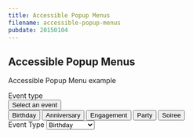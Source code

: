 ```yaml
---
title: Accessible Popup Menus
filename: accessible-popup-menus
pubdate: 20150104 
---
```


<h2 data-page-title="Accessible Popup Menus">Accessible Popup Menus</h2>

Accessible Popup Menu example

<div id="event_custom">Event type</div>
<div class="dropdownmenu" data-drop-down="">
	<button data-drop-down-button="" aria-labelledby="selected event_custom"><span id="selected">Select an event</span></button>
	<div data-drop-down-menu="">
		<button data-drop-down-item="">Birthday</button>
		<button data-drop-down-item="">Anniversary</button>
		<button data-drop-down-item="">Engagement</button>
		<button data-drop-down-item="">Party</button>
		<button data-drop-down-item="">Soiree</button>
	</div>
</div>

<form method="post" action="#">
	<label for="event_select">Event Type</label>
	<select id="event_select" class="dropdown-select">
		<option>Birthday</option>
		<option>Anniversary</option>
		<option>Engagement</option>
		<option>Party</option>
		<option>Soiree</option>
	</select>
</form>